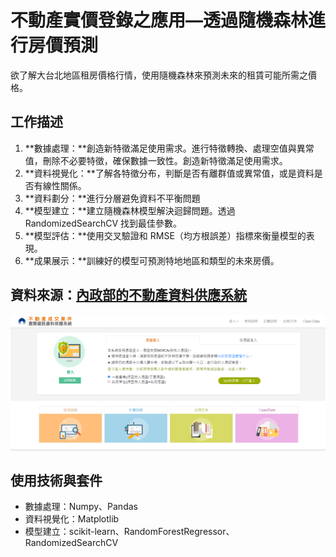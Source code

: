 # 不動產實價登錄之應用—透過隨機森林進行房價預測
欲了解大台北地區租房價格行情，使用隨機森林來預測未來的租賃可能所需之價格。

## 工作描述
1. **數據處理：**創造新特徵滿足使用需求。進行特徵轉換、處理空值與異常值，刪除不必要特徵，確保數據一致性。創造新特徵滿足使用需求。
2. **資料視覺化：**了解各特徵分布，判斷是否有離群值或異常值，或是資料是否有線性關係。
3. **資料劃分：**進行分層避免資料不平衡問題
4. **模型建立：**建立隨機森林模型解決迴歸問題。透過 RandomizedSearchCV 找到最佳參數。
5. **模型評估：**使用交叉驗證和 RMSE（均方根誤差）指標來衡量模型的表現。
6. **成果展示：**訓練好的模型可預測特地地區和類型的未來房價。 

## 資料來源：[內政部的不動產資料供應系統](https://plvr.land.moi.gov.tw/Login_input?authfailed=true#)
![不動產資料供應系統](photo/不動產資料供應系統.png)

## 使用技術與套件
- 數據處理：Numpy、Pandas
- 資料視覺化：Matplotlib
- 模型建立：scikit-learn、RandomForestRegressor、RandomizedSearchCV

